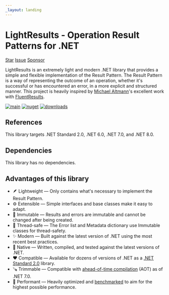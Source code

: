 ```yaml
---
_layout: landing
---
```


# LightResults - Operation Result Patterns for .NET

<a class="github-button" href="https://github.com/jscarle/LightResults" data-color-scheme="no-preference: light; light: light; dark: dark;" data-icon="octicon-star" data-size="large" aria-label="Star LightResults on GitHub">Star</a>
<a class="github-button" href="https://github.com/jscarle/LightResults/issues" data-color-scheme="no-preference: light; light: light; dark: dark;" data-icon="octicon-issue-opened" data-size="large" aria-label="Open issue for LightResults on GitHub">Issue</a>
<a class="github-button" href="https://github.com/sponsors/jscarle" data-color-scheme="no-preference: light; light: light; dark: dark;" data-icon="octicon-heart" data-size="large" aria-label="Sponsor @jscarle on GitHub">Sponsor</a>

LightResults is an extremely light and modern .NET library that provides a simple and flexible
implementation of the Result Pattern. The Result Pattern is a way of representing the outcome
of an operation, whether it's successful or has encountered an error, in a more explicit and
structured manner. This project is heavily inspired by [Michael Altmann](https://github.com/altmann)'s
excellent work with [FluentResults](https://github.com/altmann/FluentResults).

[![main](https://img.shields.io/github/actions/workflow/status/jscarle/LightResults/main.yml?logo=github)](https://github.com/jscarle/LightResults)
[![nuget](https://img.shields.io/nuget/v/LightResults)](https://www.nuget.org/packages/LightResults)
[![downloads](https://img.shields.io/nuget/dt/LightResults)](https://www.nuget.org/packages/LightResults)

## References

This library targets .NET Standard 2.0, .NET 6.0, .NET 7.0, and .NET 8.0.

## Dependencies

This library has no dependencies.

## Advantages of this library

- 🪶 Lightweight — Only contains what's necessary to implement the Result Pattern.
- ⚙️ Extensible — Simple interfaces and base classes make it easy to adapt.
- 🧱 Immutable — Results and errors are immutable and cannot be changed after being created.
- 🧵 Thread-safe — The Error list and Metadata dictionary use Immutable classes for thread-safety.
- ✨ Modern — Built against the latest version of .NET using the most recent best practices.
- 🧪 Native — Written, compiled, and tested against the latest versions of .NET.
- ❤️ Compatible — Available for dozens of versions of .NET as a [.NET Standard 2.0](https://learn.microsoft.com/en-us/dotnet/standard/net-standard?tabs=net-standard-2-0) library.
- 🪚 Trimmable — Compatible with [ahead-of-time compilation](https://learn.microsoft.com/en-us/dotnet/core/deploying/native-aot/) (AOT) as of .NET 7.0.
- 🚀 Performant — Heavily optimized and [benchmarked](https://jscarle.github.io/LightResults/docs/performance.html) to aim for the highest possible performance.
